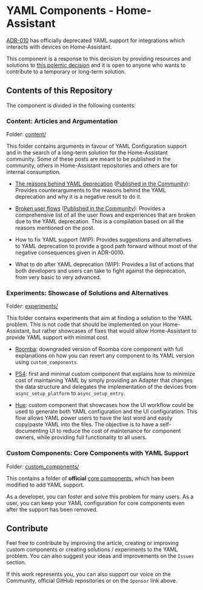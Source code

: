 # YAML Components - Home-Assistant
[ADR-010](https://github.com/home-assistant/architecture/blob/eeb2b93527ccf868745c11ff3e321e21b1bb90cd/adr/0010-integration-configuration.md) has officially deprecated YAML support for integrations which interacts with devices on Home-Assistant.

This component is a response to this decision by providing resources and solutions to [this polemic decision](https://community.home-assistant.io/t/the-future-of-yaml/186879) and it is open to anyone who wants to contribute to a temporary or long-term solution.

## Contents of this Repository

The component is divided in the following contents:

### Content: Articles and Argumentation

Folder: [content/](content/)

This folder contains arguments in favour of YAML Configuration support and in the search of a long-term solution for the Home-Assistant community. Some of these posts are meant to be published in the community, others in Home-Assistant repositories and others are for internal consumption.

* [The reasons behind YAML deprecation](content/the-reasons-behind.md) ([Published in the Community](https://community.home-assistant.io/t/the-future-of-yaml/186879/632)): Provides counterarguments to the reasons behind the YAML deprecation and why it is a negative result to do it.

* [Broken user flows](content/broken-user-flows.md) ([Published in the Community](https://community.home-assistant.io/t/the-future-of-yaml/186879/641)): Provides a comprehensive list of all the user flows and experiences that are broken due to the YAML deprecation. This is a compilation based on all the reasons mentioned on the post.

* How to fix YAML support (WIP): Provides suggestions and alternatives to YAML deprecation to provide a good path forward without most of the negative consequences given in ADR-0010.

* What to do after YAML deprecation (WIP): Provides a list of actions that both developers and users can take to fight against the deprecation, from very basic to very advanced.

### Experiments: Showcase of Solutions and Alternatives

Folder: [experiments/](experiments/)

This folder contains experiments that aim at finding a solution to the YAML problem. This is not code that should be implemented on your Home-Assistant, but rather showcases of fixes that would allow Home-Assistant to provide YAML support with minimal cost.

* [Roomba](experiments/roomba/): downgraded version of Roomba core component with full explanations on how you can revert any component to its YAML version using `custom_components`.

* [PS4](experiments/ps4/): first and minimal custom component that explains how to minimize cost of maintaining YAML by simply providing an Adapter that changes the data structure and delegates the implementation of the devices from `async_setup_platform` to `async_setup_entry`.

* [Hue](experiments/hue/): custom component that showcases how the UI workflow could be used to generate both YAML configuration and the UI configuration. This flow allows YAML power users to have the last word and easily copy/paste YAML into the files. The objective is to have a self-documenting UI to reduce the cost of maintenance for component owners, while providing full functionality to all users.

### Custom Components: Core Components with YAML Support

Folder: [custom_components/](custom_components/)

This contains a folder of **official** [core components](https://github.com/home-assistant/core/tree/dev/homeassistant/components), which has been modified to add YAML support.

As a developer, you can foster and solve this problem for many users. As a user, you can keep your YAML configuration for core components even after the support has been removed.

## Contribute

Feel free to contribute by improving the article, creating or improving custom components or creating solutions / experiments to the YAML problem. You can also suggest your ideas and improvements on the `Issues` section.

If this work represents you, you can also support our voice on the Community, official GitHub repositories or on the `Sponsor` link above.
